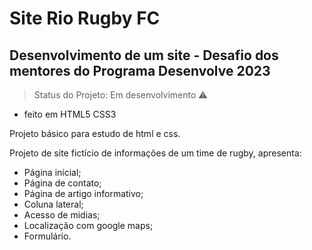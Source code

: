 # Site Rio Rugby FC
## Desenvolvimento de um site - Desafio dos mentores do Programa Desenvolve 2023 
> Status do Projeto: Em desenvolvimento :warning:

- feito em HTML5 CSS3

Projeto básico para estudo de html e css. 

Projeto de site fictício de informações de um time de rugby, apresenta:

- Página inicial;
- Página de contato;
- Página de artigo informativo;
- Coluna lateral;
- Acesso de midias;
- Localização com google maps;
- Formulário.